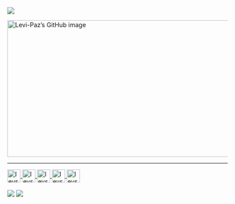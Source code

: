 <div style="display: inline_block">

<img src="https://github-readme-stats.vercel.app/api?username=Levi-Paz&show_icons=true&theme=transparent&card_width=550px">
 
<!--
CARTAO DE VISITA
<a href="https://github.com/Levi-Paz" target="_blank" rel="noopener noreferrer"><img src="https://crd.so/i/Levi-Paz?dark&removeLink" alt="Levi-Paz’s GitHub image" width="600" height="314" /> -->
<a href="https://github.com/Levi-Paz" target="_blank" rel="noopener noreferrer"><img src="https://crd.so/i/Levi-Paz?dark&removeLink" alt="Levi-Paz’s GitHub image" width="600" height="314" />
</div>

<hr>
<div style="display: inline_block">
<img align="center" alt="levs-py" height="30" widht="40" src="https://cdn.jsdelivr.net/gh/devicons/devicon/icons/python/python-original.svg"/>
<img align="center" alt="levs-mysql" height="30" widht="40" src="https://cdn.jsdelivr.net/gh/devicons/devicon/icons/mysql/mysql-plain.svg"/>
<img align="center" alt="levs-html5" height="30" widht="40" src="https://cdn.jsdelivr.net/gh/devicons/devicon/icons/html5/html5-original-wordmark.svg"/>
<img align="center" alt="levs-css3" height="30" widht="40" src="https://cdn.jsdelivr.net/gh/devicons/devicon/icons/css3/css3-original-wordmark.svg"/>
<img align="center" alt="levs-css3" height="30" widht="40" src="https://cdn.jsdelivr.net/gh/devicons/devicon/icons/git/git-original.svg"/>
</div>

<div style="display: inline_block"><br>  
<a href="https://www.linkedin.com/in/levi-wesley-paz/" target="_blank"><img src ="https://img.shields.io/badge/LinkedIn-0077B5?style=for-the-badge&logo=linkedin&logoColor=white"></a>
<a href="https://zorin.com/os/" target="_blank"><img src = "https://img.shields.io/badge/Zorin%20OS-0CC1F3?style=for-the-badge&logo=zorin&logoColor=white"></a></div>


<!--

            <img src= />
          
Outros temas do gitstats

https://github.com/anuraghazra/github-readme-stats/blob/master/themes/README.md

Linguagens mais usada
<img height=175cm src="https://github-readme-stats.vercel.app/api/top-langs/?username=Levi-Paz&layout=compact&theme=gotham">

-->
